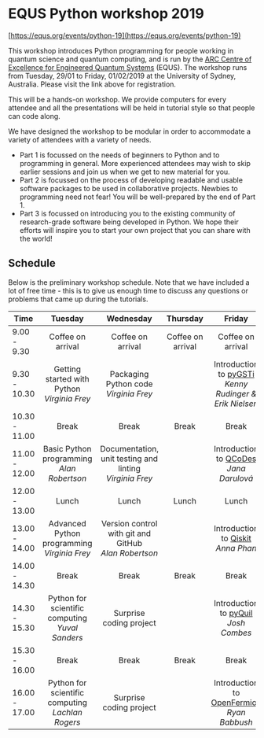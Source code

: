# EQUS Python workshop 2019

[https://equs.org/events/python-19](https://equs.org/events/python-19)

This workshop introduces Python programming for people working in quantum science and quantum computing, and is run by the [ARC Centre of Excellence for Engineered Quantum Systems](https://equs.org) (EQUS). The workshop runs from Tuesday, 29/01 to Friday, 01/02/2019 at the University of Sydney, Australia. Please visit the link above for registration.


This will be a hands-on workshop. We provide computers for every attendee and all the presentations will be held in tutorial style so that people can code along.

We have designed the workshop to be modular in order to accommodate a variety of attendees with a variety of needs.

- Part 1 is focussed on the needs of beginners to Python and to programming in general. More experienced attendees may wish to skip earlier sessions and join us when we get to new material for you.
- Part 2 is focussed on the process of developing readable and usable software packages to be used in collaborative projects. Newbies to programming need not fear! You will be well-prepared by the end of Part 1.
- Part 3 is focussed on introducing you to the existing community of research-grade software being developed in Python. We hope their efforts will inspire you to start your own project that you can share with the world!


## Schedule

Below is the preliminary workshop schedule. Note that we have included a lot of free time - this is to give us enough time to discuss any questions or problems that came up during the tutorials.

| Time | Tuesday | Wednesday | Thursday | Friday |
| ------------- |:-------------:|:-------------:|:-------------:|:-------------:|
| 9.00 - 9.30     | Coffee on arrival | Coffee on arrival | Coffee on arrival | Coffee on arrival |
| 9.30 - 10.30 | Getting started with Python <br> *Virginia Frey*| Packaging Python code *Virginia Frey* | | Introduction to [pyGSTi](http://www.pygsti.info/) <br> *Kenny Rudinger & Erik Nielsen*|
| 10.30 - 11.00 | Break | Break | Break | Break |
| 11.00 - 12.00 | Basic Python programming <br> *Alan Robertson*| Documentation, unit testing and linting <br> *Virginia Frey*| | Introduction to [QCoDes](http://qcodes.github.io/Qcodes/) <br> *Jana Darulová* |
| 12.00 - 13.00 | Lunch | Lunch | Lunch | Lunch |
| 13.00 - 14.00 | Advanced Python programming <br> *Virginia Frey* | Version control with git and GitHub <br> *Alan Robertson* | | Introduction to [Qiskit](https://qiskit.org/) <br> *Anna Phan* |
| 14.00 - 14.30 |  Break | Break | Break | Break |
| 14.30 - 15.30 | Python for scientific computing <br> *Yuval Sanders* | Surprise coding project | | Introduction to [pyQuil](http://docs.rigetti.com/en/stable/) <br> *Josh Combes* |
| 15.30 - 16.00 |  Break | Break | Break | Break | 
| 16.00 - 17.00 | Python for scientific computing <br> *Lachlan Rogers* | Surprise coding project | | Introduction to [OpenFermion](https://github.com/quantumlib/OpenFermion) <br> *Ryan Babbush*|